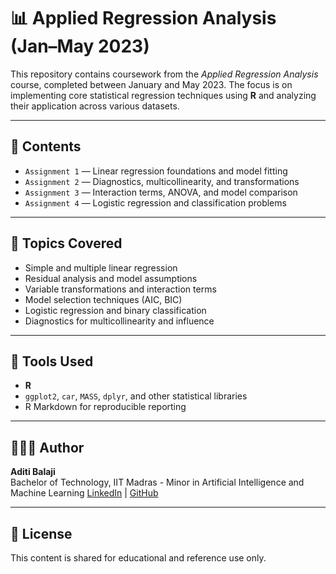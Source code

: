 # 📊 Applied Regression Analysis (Jan–May 2023)

This repository contains coursework from the *Applied Regression Analysis* course, completed between January and May 2023. The focus is on implementing core statistical regression techniques using **R** and analyzing their application across various datasets.

---

## 📁 Contents

- `Assignment 1` — Linear regression foundations and model fitting  
- `Assignment 2` — Diagnostics, multicollinearity, and transformations  
- `Assignment 3` — Interaction terms, ANOVA, and model comparison  
- `Assignment 4` — Logistic regression and classification problems  


---

## 📌 Topics Covered

- Simple and multiple linear regression  
- Residual analysis and model assumptions  
- Variable transformations and interaction terms  
- Model selection techniques (AIC, BIC)  
- Logistic regression and binary classification  
- Diagnostics for multicollinearity and influence

---

## 🧰 Tools Used

- **R**  
- `ggplot2`, `car`, `MASS`, `dplyr`, and other statistical libraries  
- R Markdown for reproducible reporting  

---

## 👩🏻‍💻 Author

**Aditi Balaji**  
Bachelor of Technology, IIT Madras - Minor in Artificial Intelligence and Machine Learning
[LinkedIn](https://www.linkedin.com/in/aditibalaji) | [GitHub](https://github.com/Aditi-balaji-13)

---

## 📄 License

This content is shared for educational and reference use only.
